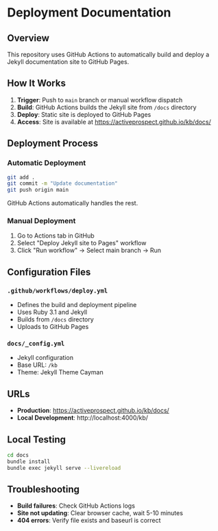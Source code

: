 # Deployment Documentation

## Overview

This repository uses GitHub Actions to automatically build and deploy a Jekyll documentation site to GitHub Pages.

## How It Works

1. **Trigger**: Push to `main` branch or manual workflow dispatch
2. **Build**: GitHub Actions builds the Jekyll site from `/docs` directory
3. **Deploy**: Static site is deployed to GitHub Pages
4. **Access**: Site is available at https://activeprospect.github.io/kb/docs/

## Deployment Process

### Automatic Deployment

```bash
git add .
git commit -m "Update documentation"
git push origin main
```

GitHub Actions automatically handles the rest.

### Manual Deployment

1. Go to Actions tab in GitHub
2. Select "Deploy Jekyll site to Pages" workflow
3. Click "Run workflow" → Select main branch → Run

## Configuration Files

### `.github/workflows/deploy.yml`
- Defines the build and deployment pipeline
- Uses Ruby 3.1 and Jekyll
- Builds from `/docs` directory
- Uploads to GitHub Pages

### `docs/_config.yml`
- Jekyll configuration
- Base URL: `/kb`
- Theme: Jekyll Theme Cayman

## URLs

- **Production**: https://activeprospect.github.io/kb/docs/
- **Local Development**: http://localhost:4000/kb/

## Local Testing

```bash
cd docs
bundle install
bundle exec jekyll serve --livereload
```

## Troubleshooting

- **Build failures**: Check GitHub Actions logs
- **Site not updating**: Clear browser cache, wait 5-10 minutes
- **404 errors**: Verify file exists and baseurl is correct